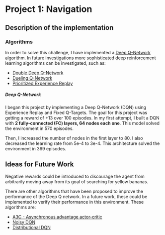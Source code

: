 # Project 1: Navigation


## Description of the implementation

### Algorithms
In order to solve this challenge, I have implemented a [Deep Q-Network](https://storage.googleapis.com/deepmind-media/dqn/DQNNaturePaper.pdf) algorithm. In future investigations more sophisticated deep reinforcement learning algorithms can be investigated, such as:

* [Double Deep Q-Network](https://arxiv.org/abs/1509.06461)
* [Dueling Q-Network](https://arxiv.org/abs/1511.06581)
* [Prioritized Experience Replay](https://arxiv.org/abs/1511.05952)

##### Deep Q-Network
I began this project by implementing a Deep Q-Network (DQN) using Experience Replay and Fixed Q-Targets. The goal for this project was getting a reward of +13 over 100 episodes. In my first attempt, I built a DQN with **2 fully-connected (FC) layers, 64 nodes each one**. This model solved the environment in 570 episodes.

Then, I increased the number of nodes in the first layer to 80. I also decreased the learning rate from 5e-4 to 3e-4. This architecture solved the environment in 369 episodes.
 


## Ideas for Future Work
Negative rewards could be introduced to discourage the agent from arbitrarily moving away from its goal of searching for yellow bananas.

There are other algorithms that have been proposed to improve the performance of the Deep Q network. In a future work, these could be implemented to verify their performance in this environment. These algorithms are:
   * [A3C - Asynchronous advantage actor-critic](https://arxiv.org/abs/1602.01783)  
   * [Noisy DQN](https://arxiv.org/abs/1706.10295)  
   * [Distributional DQN](https://arxiv.org/abs/1707.06887)  


